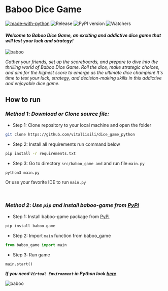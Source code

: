 # Baboo Dice Game

[![made-with-python](https://img.shields.io/badge/Made%20with-Python-1f425f.svg)](https://www.python.org/)
![Release](https://img.shields.io/github/v/release/vitaliisili/dice_game_python)
![PyPI version](https://img.shields.io/pypi/v/baboo-game)
![Watchers](https://img.shields.io/github/watchers/vitaliisili/dice_game_python?style=social)

#### *Welcome to Baboo Dice Game, an exciting and addictive dice game that will test your luck and strategy!* 

![baboo](https://lh3.googleusercontent.com/pw/AJFCJaWOlNjWnEZ6Lcp7Z8AE3YGCv1CaVTXDX-9VXJxfnNVw_Qljmyfhx-khr0Shs1wI2oESp3tbQ8dmKpcmOHViL-OoKLZE10lQ1qUbnz7cikdgstf7bFq7fds7V1WK7DTMOjJejmubcV0MMieJMfxASOtl=w577-h433-s-no)

*Gather your friends, set up the scoreboards, 
and prepare to dive into the thrilling world 
of Baboo Dice Game. Roll the dice, make strategic 
choices, and aim for the highest score to emerge 
as the ultimate dice champion! It's time to test
your luck, strategy, and decision-making skills 
in this addictive and enjoyable dice game.*

## How to run
### ***Method 1***:  *Download or Clone source file:*
- Step 1: Clone repository to your local machine and open the folder
```bash
git clone https://github.com/vitaliisili/dice_game_python
```

- Step 2: Install all requirements run command below
```bash
pip install -r requirements.txt
```

- Step 3: Go to directory `src/baboo_game and` and run file `main.py`
```bash
python3 main.py
```
Or use your favorite IDE to run `main.py`
&nbsp;

&nbsp;
### ***Method 2***:  *Use `pip` and install baboo-game from [PyPi]('https://pypi.org/project/baboo-game/)*
- Step 1: Install baboo-game package from [PyPi]('https://pypi.org/project/baboo-game/)
```bash
pip install baboo-game 
```

- Step 2: Import `main` function from baboo_game
```python
from baboo_game import main
```

- Step 3: Run game
```python
main.start()
```
***If you need `Virtual Environment` in Python look [here](https://www.freecodecamp.org/news/how-to-setup-virtual-environments-in-python/)***

![baboo](https://lh3.googleusercontent.com/bX55HaA98EqlNIre9gkICrZ7Cndd0qMowjG5TkgpkNK3IE2YRF2UA94Rj6-ucKaySz9E3Yx60VR2dfNkCCZAowZbNwmeQTWM0dJZQoANHFXohCvnBbI9gpMQa9YLXjoT9lGmEnJAZRDSpm9Vb9Ix6-MAMJ-LLp2zd3zaBJbRsphWTv_tVzmJDFM7_-xTeu0fShmpW7Yrka9sx7ISIm67-Lr_Y3vzieRllStQ5cZyCUp0Lc_eg6nig5PNIPE-bpUbYelskEiOEVKovq9l9_ggt4VXuk7mLlpmfMOtLpL7m8qpG2KK2pEljOeHcfUkcahfNgEPOsCKroy3GwGT4xKwD7SguwW7kzvFUlFUaGJlAd-mSFa7O4jY5GRMDw4Y0MLBdoRPAHcKBKYf36GrssVRUYp3TcDLtW2cDkHi6Hdzmvupek1xJ22AxLKCy7wJTMSMLEVyEuBbS0wt-xS5zfoUWH5GepUgNSoOUvWCQm86TZ6c1G4oahIPqNwMo5ALTalyb0SmshQKy0NZCxNJihXROTxA5Mgl1D85dnKIrbdYG29Vy6hGhAloNnSoq9287jfm5__om5y6Xbm7auum8MimVt9eZ4akGsI-_LaVB1LNMSM_KFHFt_Uvgxf_5RvWomuPti_vKlZ21Eg8NsKbIi5LXTnOqIfbn-dGqlrfvjHE1siM2D2l7hsWwb_SC3FEyunAErNmg_CFi8-GpahlRL3OSUIhbpFbKWctV04Z1_yQ3vfDnhnmb_2qrxIr5-3nJhxvp6IwrmxtIYp266qwSem28QIysbV-ubUADQuQ92h8LnZpN8Lp-BzGHz3-sfeHKRAICQmpCTSFCA9rEIjslCTpard1pxp56az3apgz2aERIUEhefvdV4pcmB-9zc-vpiW2Yxs_nFRB1PteTPiNGnwpOB0qN89mOilrQ97eaB2L4eKAXDT6SOJpiYAvimtI4PbBYswKuN_ZTlanj5FdULpV=w800-h600-s-no?authuser=0)